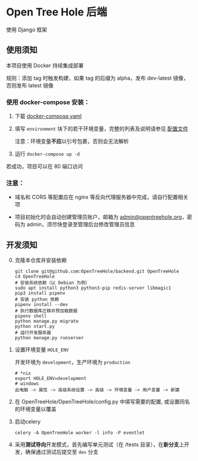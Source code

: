 # Open Tree Hole 后端

使用 Django 框架

## 使用须知

本项目使用 Docker 持续集成部署

规则：添加 tag 时触发构建，如果 tag 的后缀为 alpha，发布 dev-latest 镜像，否则发布 latest 镜像

### 使用 docker-compose 安装：

1. 下载 [docker-compose.yaml](https://github.com/OpenTreeHole/backend/blob/master/docker-compose.yaml)

2. 填写 `environment` 块下的若干环境变量，完整的列表及说明请参见 [配置文件](https://github.com/OpenTreeHole/backend/blob/master/OpenTreeHole/config.py)

   注意：环境变量**不应**以引号包裹，否则会无法解析

3. 运行 `docker-compose up -d`

若成功，项目可以在 80 端口访问

### 注意：

- 域名和 CORS 等配置应在 nginx 等反向代理服务器中完成，请自行配置相关项

- 项目初始化时会自动创建管理员账户，邮箱为 admin@opentreehole.org，密码为 admin，须尽快登录至管理后台修改管理员信息

## 开发须知

0. 克隆本仓库并安装依赖

   ```shell
   git clone git@github.com:OpenTreeHole/backend.git OpenTreeHole
   cd OpenTreeHole
   # 安装系统依赖（以 Debian 为例）
   sudo apt install python3 python3-pip redis-server libmagic1
   pip3 install pipenv
   # 安装 python 依赖
   pipenv install --dev
   # 执行数据库迁移并预加载数据
   pipenv shell
   python manage.py migrate
   python start.py
   # 运行开发服务器
   python manage.py runserver  

1. 设置环境变量 `HOLE_ENV`

   开发环境为 `development`，生产环境为 `production`
   ```shell
   # *nix
   export HOLE_ENV=development
   # windows
   此电脑 -> 属性 -> 高级系统设置 -> 高级 -> 环境变量 -> 用户变量 -> 新建

2. 在 OpenTreeHole/OpenTreeHole/config.py 中填写需要的配置, 或设置同名的环境变量以覆盖


3. 启动celery

   ```shell
   celery -A OpenTreeHole worker -l info -P eventlet
   ```

4. 采用**测试导向**开发模式，首先编写单元测试（在 /tests 目录），在**新分支**上开发，确保通过测试后提交至 `dev` 分支
